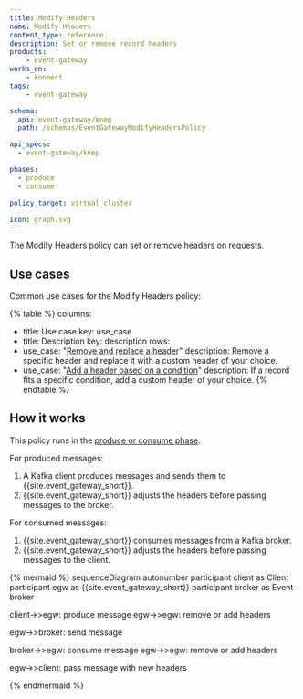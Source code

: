 ```yaml
---
title: Modify Headers
name: Modify Headers
content_type: reference
description: Set or remove record headers
products:
    - event-gateway
works_on:
    - konnect
tags:
    - event-gateway

schema:
  api: event-gateway/knep
  path: /schemas/EventGatewayModifyHeadersPolicy

api_specs:
  - event-gateway/knep

phases:
  - produce
  - consume

policy_target: virtual_cluster

icon: graph.svg
---
```


The Modify Headers policy can set or remove headers on requests.

## Use cases

Common use cases for the Modify Headers policy:

<!--vale off-->
{% table %}
columns:
  - title: Use case
    key: use_case
  - title: Description
    key: description
rows:
  - use_case: "[Remove and replace a header](/event-gateway/policies/modify-headers/examples/remove-and-replace-header/)"
    description: Remove a specific header and replace it with a custom header of your choice.
  - use_case: "[Add a header based on a condition](/event-gateway/policies/modify-headers/examples/add-header-based-on-condition/)"
    description: If a record fits a specific condition, add a custom header of your choice.
{% endtable %}
<!--vale on-->

## How it works

This policy runs in the [produce or consume phase](/event-gateway/entities/policy/#phases).

For produced messages:
1. A Kafka client produces messages and sends them to {{site.event_gateway_short}}.
1. {{site.event_gateway_short}} adjusts the headers before passing messages to the broker.

For consumed messages:
1. {{site.event_gateway_short}} consumes messages from a Kafka broker.
1. {{site.event_gateway_short}} adjusts the headers before passing messages to the client.

<!--vale off-->
{% mermaid %}
sequenceDiagram
  autonumber
  participant client as Client
  participant egw as {{site.event_gateway_short}}
  participant broker as Event broker

  client->>egw: produce message
  egw->>egw: remove or add headers
  
  egw->>broker: send message

  broker->>egw: consume message
  egw->>egw: remove or add headers

  egw->>client: pass message with new headers

{% endmermaid %}
<!--vale on-->